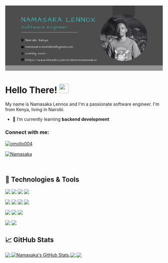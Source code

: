 [![Header](https://raw.githubusercontent.com/NamasakaLennox/NamasakaLennox/main/header2.png "Header")](https://www.linkedin.com/in/lennoxnamasaka/)

# Hello There! <img src="https://raw.githubusercontent.com/MartinHeinz/MartinHeinz/master/wave.gif" width="30px" height="30px" />

My name is Namasaka Lennox and I'm a passionate software engineer. I'm from Kenya, living in Nairobi.

- 🌱 I’m currently learning **backend development**

<h3 align="left">Connect with me:</h3>
<p align="left">
<a href="https://twitter.com/namasaka_" target="blank"><img align="center" src="https://raw.githubusercontent.com/rahuldkjain/github-profile-readme-generator/master/src/images/icons/Social/twitter.svg" alt="omollo004" height="30" width="40" /></a>

<a href="https://www.linkedin.com/in/lennoxnamasaka/" target="blank"><img align="center" src="https://raw.githubusercontent.com/rahuldkjain/github-profile-readme-generator/master/src/images/icons/Social/linked-in-alt.svg" alt="Namasaka" height="30" width="40" /></a>

</p>
</br>

## 🔧 Technologies & Tools

![](https://img.shields.io/badge/OS-Linux-informational?style=flat&logo=linux&logoColor=white&color=2bbc8a)
![](https://img.shields.io/badge/Shell-Bash-informational?style=flat&logo=gnu-bash&logoColor=white&color=2bbc8a)
![](https://img.shields.io/badge/Editor-Emacs-%237F5AB6.svg?style=flat&logo=gnu-emacs&logoColor=white&color=2bbc8a)
![](https://img.shields.io/badge/Editor-Visual%20Studio%20Code-0078d7.svg?style=flat&logo=visual-studio-code&logoColor=white&color=2bbc8a)

<!-- -->

![](https://img.shields.io/badge/Code-C-informational?style=flat&logo=c&logoColor=white&color=2bbc8a)
![](https://img.shields.io/badge/Code-Python-informational?style=flat&logo=python&logoColor=white&color=2bbc8a)
![](https://img.shields.io/badge/Code-JavaScript-informational?style=flat&logo=javascript&logoColor=white&color=2bbc8a)
![](https://img.shields.io/badge/Code-ReactJs-%2320232a.svg?style=flat&logo=react&logoColor=white&color=2bbc8a)

<!-- -->

![](https://img.shields.io/badge/Code-Express.js-%23404d59.svg?style=flat&logo=express&logoColor=white&color=2bbc8a)
![](https://img.shields.io/badge/Code-HTML5-%23E34F26.svg?style=flat&logo=html5&logoColor=white&color=2bbc8a)
![](https://img.shields.io/badge/Code-CSS3-%231572B6.svg?style=flat&logo=css3&logoColor=white&color=2bbc8a)

![](https://img.shields.io/badge/Tools-Figma-%23F24E1E.svg?style=flat&logo=figma&logoColor=white&color=2bbc8a)
![](https://img.shields.io/badge/Tools-Canva-%2300C4CC.svg?style=flat&logo=Canva&logoColor=white&color=2bbc8a)

## &#x1f4c8; GitHub Stats

<a href="https://github.com/NamasakaLennox/NamasakaLennox">
  <img align="center" src="https://github-readme-stats.vercel.app/api/top-langs/?username=NamasakaLennox&title_color=ffffff&text_color=c9cacc&icon_color=2bbc8a&bg_color=1d1f21&langs_count=3" />
</a>
<a href="https://github.com/NamasakaLennox/NamasakaLennox">
  <img align="center" src="https://github-readme-stats.vercel.app/api?username=NamasakaLennox&show_icons=true&line_height=27&count_private=true&title_color=ffffff&text_color=c9cacc&icon_color=2bbc8a&bg_color=1d1f21" alt="Namasaka's GitHub Stats" />
</a>

<a href="https://github.com/MartinHeinz/python-project-blueprint">
  <img align="center" src="https://github-readme-stats.vercel.app/api/pin/?username=NamasakaLennox&repo=my_simple_shell&title_color=ffffff&text_color=c9cacc&icon_color=2bbc8a&bg_color=1d1f21" />
</a>

<a href="https://github.com/MartinHeinz/go-project-blueprint">
  <img align="center" src="https://github-readme-stats.vercel.app/api/pin/?username=NamasakaLennox&repo=printf&title_color=ffffff&text_color=c9cacc&icon_color=2bbc8a&bg_color=1d1f21" />
</a>

<!-- links to social media icons -->

<!-- icons with padding -->

[1.1]: http://i.imgur.com/tXSoThF.png "twitter icon with padding"
[2.1]: http://i.imgur.com/0o48UoR.png "github icon with padding"

<!-- icons without padding -->

[1.2]: http://i.imgur.com/wWzX9uB.png "twitter icon without padding"
[2.2]: http://i.imgur.com/9I6NRUm.png "github icon without padding"
[3.2]: https://raw.githubusercontent.com/NamasakaLennox/NamasakaLennox/main/linkedin.png "LinkedIn icon without padding"

<!-- links to your social media accounts -->

[1]: https://twitter.com/namasaka_
[2]: https://github.com/NamasakaLennox
[3]: https://www.linkedin.com/in/lennoxnamasaka/

<!-- Resources -->
<!-- Icons: https://simpleicons.org/ -->
<!-- GitHub Stats: https://github.com/anuraghazra/github-readme-stats -->
<!-- Emojis: https://emojipedia.org/emoji/ -->
<!-- HTML Emojis: https://www.fileformat.info/index.htm -->
<!-- Shields: https://shields.io/ -->
<!-- Awesome GitHub Profile README: https://github.com/abhisheknaiidu/awesome-github-profile-readme -->

<!-- More info, tips and tricks for making GitHub Profile README can be found in my article at https://towardsdatascience.com/build-a-stunning-readme-for-your-github-profile-9b80434fe5d7 -->
